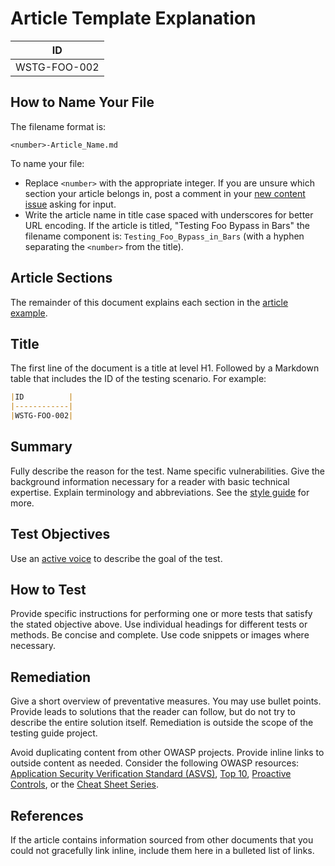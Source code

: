 # Article Template Explanation

|ID          |
|------------|
|WSTG-FOO-002|

## How to Name Your File

The filename format is:

`<number>-Article_Name.md`

To name your file:

- Replace `<number>` with the appropriate integer. If you are unsure which section your article belongs in, post a comment in your [new content issue](https://github.com/OWASP/wstg/issues?q=is%3Aopen+is%3Aissue+label%3ANew) asking for input.
- Write the article name in title case spaced with underscores for better URL encoding. If the article is titled, "Testing Foo Bypass in Bars" the filename component is: `Testing_Foo_Bypass_in_Bars` (with a hyphen separating the `<number>` from the title).

## Article Sections

The remainder of this document explains each section in the [article example](999-Foo_Testing/1-Testing_for_a_Cat_in_a_Box.md).

## Title

The first line of the document is a title at level H1. Followed by a Markdown table that includes the ID of the testing scenario. For example:

```md
|ID          |
|------------|
|WSTG-FOO-002|
```

## Summary

Fully describe the reason for the test. Name specific vulnerabilities. Give the background information necessary for a reader with basic technical expertise. Explain terminology and abbreviations. See the [style guide](../style_guide.md) for more.

## Test Objectives

Use an [active voice](../style_guide.md#active-voice) to describe the goal of the test.

## How to Test

Provide specific instructions for performing one or more tests that satisfy the stated objective above. Use individual headings for different tests or methods. Be concise and complete. Use code snippets or images where necessary.

## Remediation

Give a short overview of preventative measures. You may use bullet points. Provide leads to solutions that the reader can follow, but do not try to describe the entire solution itself. Remediation is outside the scope of the testing guide project.

Avoid duplicating content from other OWASP projects. Provide inline links to outside content as needed. Consider the following OWASP resources: [Application Security Verification Standard (ASVS)](https://github.com/OWASP/ASVS), [Top 10](https://github.com/OWASP/Top10), [Proactive Controls](https://owasp.org/www-project-proactive-controls/), or the [Cheat Sheet Series](https://github.com/OWASP/CheatSheetSeries).

## References

If the article contains information sourced from other documents that you could not gracefully link inline, include them here in a bulleted list of links.
